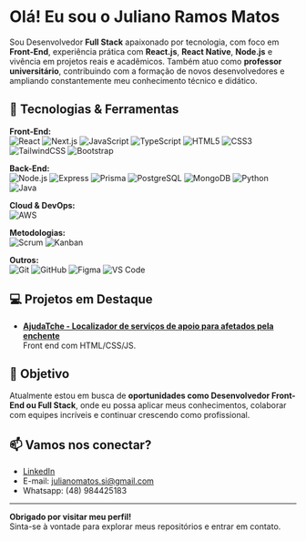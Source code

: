 # Olá! Eu sou o Juliano Ramos Matos

Sou Desenvolvedor **Full Stack** apaixonado por tecnologia, com foco em **Front-End**, experiência prática com **React.js**, **React Native**, **Node.js** e vivência em projetos reais e acadêmicos. Também atuo como **professor universitário**, contribuindo com a formação de novos desenvolvedores e ampliando constantemente meu conhecimento técnico e didático.

## 🚀 Tecnologias & Ferramentas

**Front-End:**  
![React](https://img.shields.io/badge/-React-61DAFB?logo=react&logoColor=white&style=flat) 
![Next.js](https://img.shields.io/badge/-Next.js-000000?logo=next.js&logoColor=white&style=flat)
![JavaScript](https://img.shields.io/badge/-JavaScript-F7DF1E?logo=javascript&logoColor=black&style=flat)
![TypeScript](https://img.shields.io/badge/-TypeScript-3178C6?logo=typescript&logoColor=white&style=flat)
![HTML5](https://img.shields.io/badge/-HTML5-E34F26?logo=html5&logoColor=white&style=flat)
![CSS3](https://img.shields.io/badge/-CSS3-1572B6?logo=css3&logoColor=white&style=flat)
![TailwindCSS](https://img.shields.io/badge/-TailwindCSS-06B6D4?logo=tailwindcss&logoColor=white&style=flat)
![Bootstrap](https://img.shields.io/badge/-Bootstrap-7952B3?logo=bootstrap&logoColor=white&style=flat)

**Back-End:**  
![Node.js](https://img.shields.io/badge/-Node.js-339933?logo=nodedotjs&logoColor=white&style=flat)
![Express](https://img.shields.io/badge/-Express-000000?logo=express&logoColor=white&style=flat)
![Prisma](https://img.shields.io/badge/-Prisma-2D3748?logo=prisma&logoColor=white&style=flat)
![PostgreSQL](https://img.shields.io/badge/-PostgreSQL-4169E1?logo=postgresql&logoColor=white&style=flat)
![MongoDB](https://img.shields.io/badge/-MongoDB-47A248?logo=mongodb&logoColor=white&style=flat)
![Python](https://img.shields.io/badge/-Python-3776AB?logo=python&logoColor=white&style=flat)
![Java](https://img.shields.io/badge/-Java-007396?logo=java&logoColor=white&style=flat)

**Cloud & DevOps:**  
![AWS](https://img.shields.io/badge/-AWS-232F3E?logo=amazonaws&logoColor=white&style=flat)

**Metodologias:**  
![Scrum](https://img.shields.io/badge/-Scrum-6DB33F?style=flat)
![Kanban](https://img.shields.io/badge/-Kanban-0052CC?logo=trello&logoColor=white&style=flat)

**Outros:**  
![Git](https://img.shields.io/badge/-Git-F05032?logo=git&logoColor=white&style=flat)
![GitHub](https://img.shields.io/badge/-GitHub-181717?logo=github&logoColor=white&style=flat)
![Figma](https://img.shields.io/badge/-Figma-F24E1E?logo=figma&logoColor=white&style=flat)
![VS Code](https://img.shields.io/badge/-VSCode-007ACC?logo=visualstudiocode&logoColor=white&style=flat)

## 💻 Projetos em Destaque

- [**AjudaTche - Localizador de serviços de apoio para afetados pela enchente**](https://github.com/julianomatos/ajuda-tche)  
  Front end com HTML/CSS/JS.

## 🎯 Objetivo

Atualmente estou em busca de **oportunidades como Desenvolvedor Front-End ou Full Stack**, onde eu possa aplicar meus conhecimentos, colaborar com equipes incríveis e continuar crescendo como profissional.

## 📫 Vamos nos conectar?

- [LinkedIn](https://www.linkedin.com/in/julianoramosmatos/)
- E-mail: julianomatos.si@gmail.com
- Whatsapp: (48) 984425183

---

**Obrigado por visitar meu perfil!**  
Sinta-se à vontade para explorar meus repositórios e entrar em contato.  

